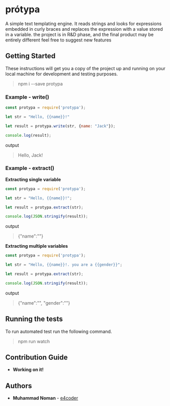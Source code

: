 # prótypa

A simple text templating engine. It reads strings and looks for expressions embedded in curly braces and replaces the expression with a value stored in a variable. the project is in R&D phase, and the final product may be entirely different
feel free to suggest new features

## Getting Started

These instructions will get you a copy of the project up and running on your local machine for development and testing purposes.

>npm i --save protypa

### Example - write()

```javascript
const protypa = require('protypa');

let str = "Hello, {{name}}!"

let result = protypa.write(str, {name: "Jack"});

console.log(result);
```
output
> Hello, Jack!


### Example - extract()

**Extracting single variable**
```javascript
const protypa = require('protypa');

let str = "Hello, {{name}}!";

let result = protypa.extract(str);

console.log(JSON.stringify(result));
```
output
> {"name":""}

**Extracting multiple variables**

```javascript
const protypa = require('protypa');

let str = "Hello, {{name}}!. you are a {{gender}}";

let result = protypa.extract(str);

console.log(JSON.stringify(result));
```
output
> {"name":"", "gender":""}


## Running the tests

To run automated test run the following command.

> npm run watch


## Contribution Guide

* **Working on it!**

## Authors

* **Muhammad Noman** - [e4coder](https://github.com/e4coder)